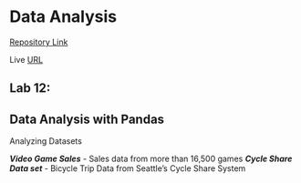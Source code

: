 # Data Analysis


[Repository Link](https://github.com/randalsallaq/Data-Analysis-with-Pandas)

Live [URL](https://randalsallaq.github.io/Data-Analysis-with-Pandas/)

## Lab 12:
## Data Analysis with Pandas

Analyzing Datasets


***Video Game Sales*** - Sales data from more than 16,500 games
***Cycle Share Data set*** - Bicycle Trip Data from Seattle’s Cycle Share System